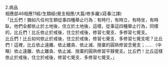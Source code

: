 2.病品  
相應部46相應11經/生類經(覺支相應/大篇/修多羅)(莊春江譯)  
「比丘們！猶如凡任何生類從事四種舉止行為：有時行，有時立，有時坐，有時臥，他們全都依止於土地後，住立於土地後，這樣，從事這四種舉止行為，同樣的，比丘們！比丘依止於戒後，住立於戒後，修習七覺支、多修習七覺支。  
比丘們！比丘如何依止於戒後，住立於戒後，修習七覺支、多修習七覺支呢？比丘們！這裡，比丘依止遠離、依止離貪、依止滅、捨棄的圓熟修習念覺支；……（中略）依止遠離、依止離貪、依止滅、捨棄的圓熟修習平靜覺支。比丘們！比丘這樣依止於戒後，住立於戒後，修習七覺支、多修習七覺支。」  
  
  
